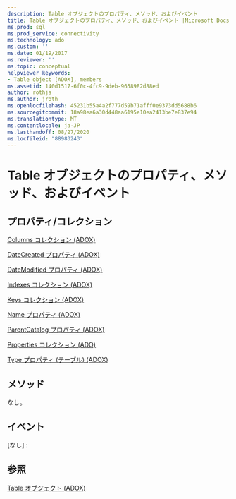 ```yaml
---
description: Table オブジェクトのプロパティ、メソッド、およびイベント
title: Table オブジェクトのプロパティ、メソッド、およびイベント |Microsoft Docs
ms.prod: sql
ms.prod_service: connectivity
ms.technology: ado
ms.custom: ''
ms.date: 01/19/2017
ms.reviewer: ''
ms.topic: conceptual
helpviewer_keywords:
- Table object [ADOX], members
ms.assetid: 140d1517-6f0c-4fc9-9deb-9658982d88ed
author: rothja
ms.author: jroth
ms.openlocfilehash: 45231b55a4a2f777d59b71afff0e9373dd5688b6
ms.sourcegitcommit: 18a98ea6a30d448aa6195e10ea2413be7e837e94
ms.translationtype: MT
ms.contentlocale: ja-JP
ms.lasthandoff: 08/27/2020
ms.locfileid: "88983243"
---
```

# <a name="table-object-properties-methods-and-events"></a>Table オブジェクトのプロパティ、メソッド、およびイベント
## <a name="propertiescollections"></a>プロパティ/コレクション  
 [Columns コレクション (ADOX)](./columns-collection-adox.md)  
  
 [DateCreated プロパティ (ADOX)](./datecreated-property-adox.md)  
  
 [DateModified プロパティ (ADOX)](./datemodified-property-adox.md)  
  
 [Indexes コレクション (ADOX)](./indexes-collection-adox.md)  
  
 [Keys コレクション (ADOX)](./keys-collection-adox.md)  
  
 [Name プロパティ (ADOX)](./name-property-adox.md)  
  
 [ParentCatalog プロパティ (ADOX)](./parentcatalog-property-adox.md)  
  
 [Properties コレクション (ADO)](../ado-api/properties-collection-ado.md)  
  
 [Type プロパティ (テーブル) (ADOX)](./type-property-table-adox.md)  
  
## <a name="methods"></a>メソッド  
 なし。  
  
## <a name="events"></a>イベント  
 [なし] :  
  
## <a name="see-also"></a>参照  
 [Table オブジェクト (ADOX)](./table-object-adox.md)